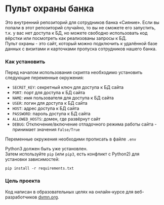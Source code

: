 # Пульт охраны банка
Это внутренний репозиторий для сотрудников банка «Сияние». Если вы попали в этот репозиторий случайно, то вы не сможете его запустить, т.к. у вас нет доступа к БД, но можете свободно использовать код вёрстки или посмотреть как реализованы запросы к БД.\
Пульт охраны - это сайт, который можно подключить к удалённой базе данных с визитами и карточками пропуска сотрудников нашего банка.

### Как установить

Перед началом использования скрипта необходимо установить следующие переменные окружения:
- `SECRET_KEY`: секретный ключ для доступа к БД сайта
- `PORT`:  порт для доступа к БД сайта
- `NAME`:  имя пользователя для доступа к БД сайта
- `USER`:  логин для доступа к БД сайта
- `HOST`: адрес доступа к БД сайта
- `PASSWORD`:  пароль доступа к БД сайта
- `ALLOWED_HOSTS`: домен, где развёрнут сайт
- `DEBUG`:  Отключение/включение отладочного режима работы сайта - принимает значения `False/True`

Переменные окружения необходими прописать в файле `.env` 

Python3 должен быть уже установлен.\
Затем используйте `pip` (или `pip3`, есть конфликт с Python2) для установки зависимостей:
```
pip install -r requirements.txt
```

### Цель проекта

Код написан в образовательных целях на онлайн-курсе для веб-разработчиков [dvmn.org](https://dvmn.org/).